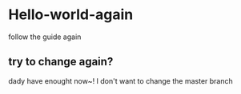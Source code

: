 # Hello-world-again
follow the guide again
## try to change again?
dady have enought now~!
I don't want to change the master branch